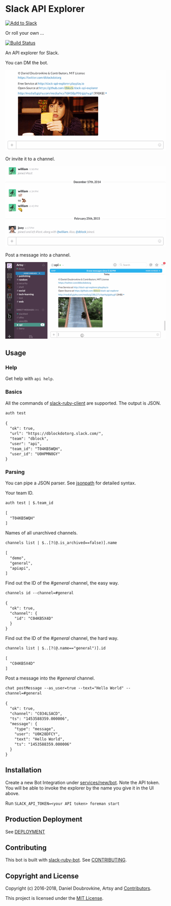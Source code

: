 Slack API Explorer
==================

[![Add to Slack](https://platform.slack-edge.com/img/add_to_slack.png)](http://api-explorer.playplay.io)

Or roll your own ...

[![Build Status](https://travis-ci.org/slack-ruby/slack-api-explorer.svg)](https://travis-ci.org/slack-ruby/slack-api-explorer)

An API explorer for Slack.

You can DM the bot.

![](public/img/dm.gif)

Or invite it to a channel.

![](public/img/channel.gif)

Post a message into a channel.

![](public/img/post.gif)

## Usage

### Help

Get help with `api help`.

### Basics

All the commands of [slack-ruby-client](https://github.com/dblock/slack-ruby-client#command-line-client) are supported. The output is JSON.

```
auth test

{
  "ok": true,
  "url": "https://dblockdotorg.slack.com/",
  "team": "dblock",
  "user": "api",
  "team_id": "T04KB5WQH",
  "user_id": "U0HPMN0GY"
}
```

### Parsing

You can pipe a JSON parser. See [jsonpath](https://github.com/joshbuddy/jsonpath) for detailed syntax.

Your team ID.

```
auth test | $.team_id

[
  "T04KB5WQH"
]
```

Names of all unarchived channels.

```
channels list | $..[?(@.is_archived==false)].name

[
  "demo",
  "general",
  "apiapi",
]
```

Find out the ID of the _#general_ channel, the easy way.

```
channels id --channel=#general

{
  "ok": true,
  "channel": {
    "id": "C04KB5X4D"
  }
}
```

Find out the ID of the _#general_ channel, the hard way.

```
channels list | $..[?(@.name=="general")].id

[
  "C04KB5X4D"
]
```

Post a message into the _#general_ channel.

```
chat postMessage --as_user=true --text="Hello World" --channel=#general

{
  "ok": true,
  "channel": "C034LSACD",
  "ts": "1453588359.000006",
  "message": {
    "type": "message",
    "user": "U0K28DFCY",
    "text": "Hello World",
    "ts": "1453588359.000006"
  }
}
```

## Installation

Create a new Bot Integration under [services/new/bot](http://slack.com/services/new/bot). Note the API token.
You will be able to invoke the explorer by the name you give it in the UI above.

Run `SLACK_API_TOKEN=<your API token> foreman start`

## Production Deployment

See [DEPLOYMENT](DEPLOYMENT.md)

## Contributing

This bot is built with [slack-ruby-bot](https://github.com/dblock/slack-ruby-bot). See [CONTRIBUTING](CONTRIBUTING.md).

## Copyright and License

Copyright (c) 2016-2018, Daniel Doubrovkine, Artsy and [Contributors](CHANGELOG.md).

This project is licensed under the [MIT License](LICENSE.md).
